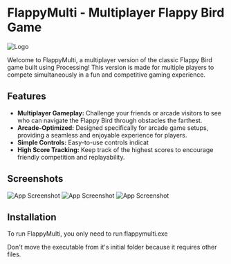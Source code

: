 #  FlappyMulti - Multiplayer Flappy Bird Game

![Logo](https://benoitbusnardo.fr/assets/images/projects/bonus/flappymulti/logo.png)


Welcome to FlappyMulti, a multiplayer version of the classic Flappy Bird game built using Processing! This version is made for multiple players to compete simultaneously in a fun and competitive gaming experience.

## Features

- **Multiplayer Gameplay:** Challenge your friends or arcade visitors to see who can navigate the Flappy Bird through obstacles the farthest.
- **Arcade-Optimized:** Designed specifically for arcade game setups, providing a seamless and enjoyable experience for players.
- **Simple Controls:** Easy-to-use controls indicat
- **High Score Tracking:** Keep track of the highest scores to encourage friendly competition and replayability.

## Screenshots

![App Screenshot](https://benoitbusnardo.fr/assets/images/projects/bonus/flappymulti/screen.png)
![App Screenshot](https://benoitbusnardo.fr/assets/images/projects/bonus/flappymulti/screen2.png)
![App Screenshot](https://benoitbusnardo.fr/assets/images/projects/bonus/flappymulti/screen3.png)


## Installation

To run FlappyMulti, you only need to run flappymulti.exe

Don't move the executable from it's initial folder because it requires other files.